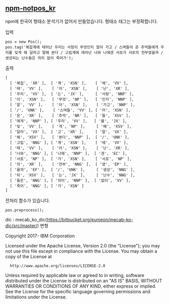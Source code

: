 ## [npm-notpos_kr](https://www.npmjs.com/package/notpos_kr)
npm에 한국어 형태소 분석기가 없어서 만들었습니다.
형태소 태그는 부정확합니다.


입력

```
pos = new Pos();
pos.tag('복잡계에 태어난 우리는 사랑이 무엇인지 알아 가고 / 스며들어 온 추억들에게 우리를 잊게 해 달라고 말해 본다 / 고립계에 태어난 너와 나에겐 서로가 서로의 전부였을까 / 생성되는 난수들은 의미 없이 죽어가');
```

출력

```
[
  [ '복잡', 'XR' ],  [ '계', 'XSN' ],    [ '에', 'VV' ],
  [ '태', 'VV' ],    [ '어', 'XSN' ],    [ '난', 'XR' ],
  [ '우리', 'VV' ],  [ '는', 'JX' ],     [ '사랑', 'NNP' ],
  [ '이', 'XSN' ],   [ '무엇', 'NP' ],   [ '인지', 'NNP' ],
  [ '알', 'VV' ],    [ '아', 'XSN' ],    [ '가고', 'NNP' ],
  [ '/', 'UNK' ],    [ '스며들', 'VV' ], [ '어', 'XSN' ],
  [ '온', 'XR' ],    [ '추억', 'NR' ],   [ '들', 'XSV' ],
  [ '에게', 'NNP' ], [ '우리', 'VV' ],   [ '를', 'JX' ],
  [ '잊', 'VV' ],    [ '게', 'NP' ],     [ '해', 'XSV' ],
  [ '달라', 'VX' ],  [ '고', 'XR' ],     [ '말', 'VX' ],
  [ '해', 'XSV' ],   [ '본다', 'NNP' ],  [ '/', 'UNK' ],
  [ '고립', 'NNG' ], [ '계', 'XSN' ],    [ '에', 'VV' ],
  [ '태', 'VV' ],    [ '어', 'XSN' ],    [ '난', 'XR' ],
  [ '너와', 'NNG' ], [ '나에', 'NNP' ],  [ '겐', 'EC' ],
  [ '서로', 'NP' ],  [ '가', 'XSN' ],    [ '서로', 'NP' ],
  [ '의', 'XR' ],    [ '전부', 'NNG' ],  [ '였', 'EP' ],
  [ '을까', 'EF' ],  [ '/', 'UNK' ],     [ '생성', 'NNG' ],
  [ '되', 'XSV' ],   [ '는', 'JX' ],     [ '난수', 'NNG' ],
  [ '들은', 'NNG' ], [ '의미', 'NNP' ],  [ '없이', 'VV' ],
  [ '죽어', 'NNG' ], [ '가', 'XSN' ]
]
```

전처리 함수가 있습니다.

```
pos.preprocess();
```

dic : mecab_ko_dic(https://bitbucket.org/eunjeon/mecab-ko-dic/src/master/) 변형

Copyright 2017- IBM Corporation

Licensed under the Apache License, Version 2.0 (the "License");
you may not use this file except in compliance with the License.
You may obtain a copy of the License at

      http://www.apache.org/licenses/LICENSE-2.0

Unless required by applicable law or agreed to in writing, software
distributed under the License is distributed on an "AS IS" BASIS,
WITHOUT WARRANTIES OR CONDITIONS OF ANY KIND, either express or implied.
See the License for the specific language governing permissions and
limitations under the License.
